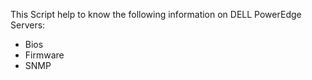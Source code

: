 This Script help to know the following information on DELL PowerEdge Servers:
- Bios
- Firmware
- SNMP
